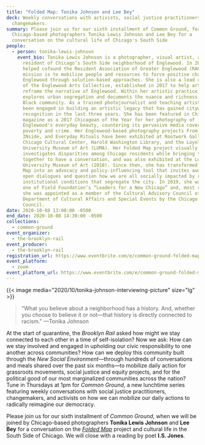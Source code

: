 ```yaml
---
title: "Folded Map: Tonika Johnson and Lee Bey"
deck: Weekly conversations with activists, social justice practitioners, and
  changemakers.
summary: Please join us for our sixth installment of Common Ground, featuring
  Chicago-based photographers Tonika Lewis Johnson and Lee Bey for a
  conversation on the cultural life of Chicago's South Side
people:
  - person: tonika-lewis-johnson
    event_bio: Tonika Lewis Johnson is a photographer, visual artist, and lifelong
      resident of Chicago’s South Side neighborhood of Englewood. In 2010, she
      helped cofound the Resident Association of Greater Englewood (RAGE), whose
      mission is to mobilize people and resources to force positive change in
      Englewood through solution-based approaches. She is also a lead cofounder
      of the Englewood Arts Collective, established in 2017 to help artistically
      reframe the narrative of Englewood. Within her artistic practice, Tonika
      explores urban segregation and documents the nuance and richness of the
      Black community. As a trained photojournalist and teaching artist, she has
      been engaged in building an artistic legacy that has gained citywide
      recognition in the last three years. She has been featured in Chicago
      magazine as a 2017 Chicagoan of the Year for her photography of
      Englewood's everyday beauty, countering its pervasive media coverage of
      poverty and crime. Her Englewood-based photography projects From the
      INside, and Everyday Rituals have been exhibited at Rootwork Gallery, the
      Chicago Cultural Center, Harold Washington Library, and the Loyola
      University Museum of Art (LUMA). Her Folded Map project visually
      investigates disparities among Chicago residents while bringing them
      together to have a conversation, and was also exhibited at the Loyola
      University Museum of Art (2018). Since then, she has transformed Folded
      Map into an advocacy and policy-influencing tool that invites audiences to
      open dialogues and question how we are all socially impacted by racial and
      institutional conditions that segregate the city. In 2019, she was named
      one of Field Foundation’s “Leaders for a New Chicago” and, most recently,
      she was appointed as a member of the Cultural Advisory Council of the
      Department of Cultural Affairs and Special Events by the Chicago City
      Council.
date: 2020-10-08 13:00:00 -0500
end_date: 2020-10-08 14:30:00 -0500
collections:
  - common-ground
event_organizer:
  - the-brooklyn-rail
event_producer:
  - the-brooklyn-rail
registration_url: https://www.eventbrite.com/e/common-ground-folded-maps-tickets-123762419729
event_platform:
  - zoom
event_platform_url: https://www.eventbrite.com/e/common-ground-folded-maps-with-tonika-johnson-lee-bey-tickets-123762419729
---
```

{{< image media="2020/10/tonika-johnson-interviewing-picture" size="lg" >}}

> "What you believe about a neighborhood has a history. And, whether you choose to believe it or not—that history is directly connected to racism." —Tonika Johnson

At the start of quarantine, the *Brooklyn Rail* asked how might we stay connected to each other in a time of self-isolation? Now we ask: How can we stay involved and engaged in upholding our civic responsibility to one another across communities? How can we deploy this community built through the *New Social Environment*—through hundreds of conversations and meals shared over the past six months—to mobilize daily action for grassroots movements, social justice and equity projects, and for the political good of our most marginalized communities across the nation? Tune in Thursdays at 1pm for *Common Ground*, a new lunchtime series featuring weekly conversations with social justice practitioners, changemakers, and activists on how we can mobilize our daily actions to radically reimagine our democracy.

Please join us for our sixth installment of *Common Ground*, when we will be joined by Chicago-based photographers **Tonika Lewis Johnson** and **Lee Bey** for a conversation on the *[Folded Map](https://www.foldedmapproject.com/)* project and cultural life in the South Side of Chicago. We will close with a reading by poet **I.S. Jones**.